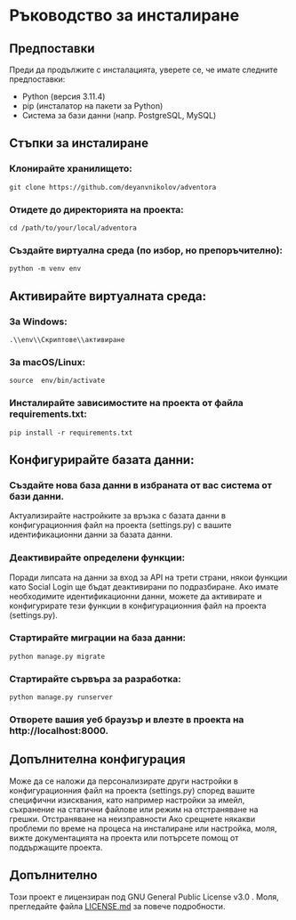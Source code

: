 
# Ръководство за инсталиране


##  Предпоставки
Преди да продължите с инсталацията, уверете се, че имате следните предпоставки:

 - Python (версия 3.11.4)
 - pip (инсталатор на пакети за Python)
 - Система за бази данни (напр. PostgreSQL, MySQL)




## Стъпки за инсталиране

### Клонирайте хранилището:
`git clone https://github.com/deyanvnikolov/adventora`

### Отидете до директорията на проекта:
`cd /path/to/your/local/adventora`

### Създайте виртуална среда (по избор, но препоръчително):
```python -m venv env```

###
## Активирайте виртуалната среда:

### За Windows:
```.\\env\\Скриптове\\активиране```

### За macOS/Linux:
```source  env/bin/activate```

### Инсталирайте зависимостите на проекта от файла requirements.txt:
`pip install -r requirements.txt`

###
## Конфигурирайте базата данни:

### Създайте нова база данни в избраната от вас система от бази данни.
Актуализирайте настройките за връзка с базата данни в конфигурационния файл на проекта (settings.py) 
с вашите идентификационни данни за базата данни. 
### Деактивирайте определени функции:
Поради липсата на данни за вход за API на трети страни, някои функции като Social Login ще бъдат деактивирани по подразбиране. Ако имате необходимите идентификационни данни, можете да активирате и конфигурирате тези функции в конфигурационния файл на проекта (settings.py).

### Стартирайте миграции на база данни:
`python manage.py migrate`

### Стартирайте сървъра за разработка:
`python manage.py runserver`

### Отворете вашия уеб браузър и влезте в проекта на http://localhost:8000.

###
## Допълнителна конфигурация
Може да се наложи да персонализирате други настройки в конфигурационния файл на проекта (settings.py) според вашите специфични изисквания, като например настройки за имейл, съхранение на статични файлове или режим на отстраняване на грешки.
Отстраняване на неизправности
Ако срещнете някакви проблеми по време на процеса на инсталиране или настройка, моля, вижте документацията на проекта или потърсете помощ от поддържащите проекта.

## Допълнително
Този проект е лицензиран под GNU General Public License v3.0 . Моля, прегледайте файла [LICENSE.md](LICENSE.md) за повече подробности.